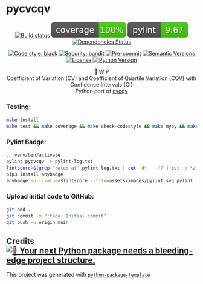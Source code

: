 # pycvcqv

<div align="center">

[![Build status](https://github.com/MaaniBeigy/pycvcqv/workflows/build/badge.svg)](https://github.com/MaaniBeigy/pycvcqv/actions?query=workflow%3Abuild)
[![coverage report](assets/images/coverage.svg)](https://github.com/MaaniBeigy/pycvcqv)
[![lint report](assets/images/pylint.svg)](https://github.com/MaaniBeigy/pycvcqv)
[![Dependencies Status](https://img.shields.io/badge/dependencies-up%20to%20date-brightgreen.svg)](https://github.com/MaaniBeigy/pycvcqv/pulls?utf8=%E2%9C%93&q=is%3Apr%20author%3Aapp%2Fdependabot)

[![Code style: black](https://img.shields.io/badge/code%20style-black-000000.svg)](https://github.com/psf/black)
[![Security: bandit](https://img.shields.io/badge/security-bandit-green.svg)](https://github.com/PyCQA/bandit)
[![Pre-commit](https://img.shields.io/badge/pre--commit-enabled-brightgreen?logo=pre-commit&logoColor=white)](https://github.com/MaaniBeigy/pycvcqv/blob/master/.pre-commit-config.yaml)
[![Semantic Versions](https://img.shields.io/badge/%20%20%F0%9F%93%A6%F0%9F%9A%80-semantic--versions-e10079.svg)](https://github.com/MaaniBeigy/pycvcqv/releases)
[![License](https://img.shields.io/github/license/MaaniBeigy/pycvcqv)](https://github.com/MaaniBeigy/pycvcqv/blob/master/LICENSE)
[![Python Version](https://img.shields.io/pypi/pyversions/pycvcqv.svg)](https://pypi.org/project/pycvcqv/)

:construction: WIP   
Coefficient of Variation (CV) and Coefficient of Quartile Variation (CQV) with Confidence Intervals (CI)   
Python port of [cvcqv](https://github.com/MaaniBeigy/cvcqv)

</div>

### Testing:  

```bash
make install
make test && make coverage && make check-codestyle && make mypy && make check-safety
```

### Pylint Badge:  

```bash
. .venv/bin/activate
pylint pycvcqv -> pylint-log.txt
lintscore=$(grep 'rated at' pylint-log.txt | cut -d\   -f7 | cut -d \/ -f 1)
pip3 install anybadge
anybadge -o --value=$lintscore --file=assets/images/pylint.svg pylint
```

### Upload initial code to GitHub:

```bash
git add .
git commit -m ":tada: Initial commit"
git push -u origin main
```


## Credits [![🚀 Your next Python package needs a bleeding-edge project structure.](https://img.shields.io/badge/python--package--template-%F0%9F%9A%80-brightgreen)](https://github.com/TezRomacH/python-package-template)  

This project was generated with [`python-package-template`](https://github.com/TezRomacH/python-package-template)  
